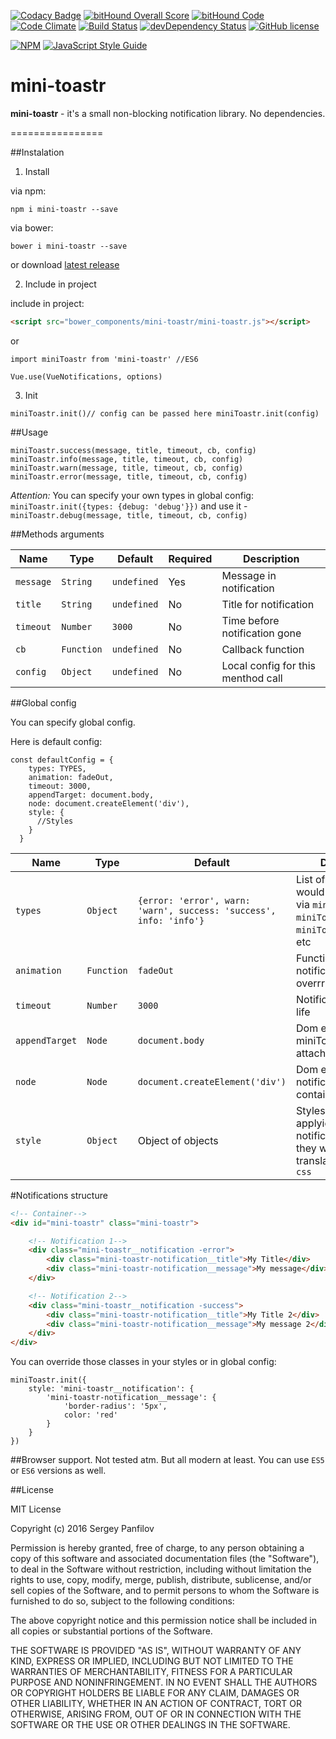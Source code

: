 [![Codacy Badge](https://api.codacy.com/project/badge/grade/874e7dce623149e18807bdc0a02671c2)](https://www.codacy.com/app/se-panfilov/mini-toastr)
[![bitHound Overall Score](https://www.bithound.io/github/se-panfilov/mini-toastr/badges/score.svg)](https://www.bithound.io/github/se-panfilov/mini-toastr) [![bitHound Code](https://www.bithound.io/github/se-panfilov/mini-toastr/badges/code.svg)](https://www.bithound.io/github/se-panfilov/mini-toastr)
[![Code Climate](https://codeclimate.com/github/se-panfilov/mini-toastr/badges/gpa.svg)](https://codeclimate.com/github/se-panfilov/mini-toastr)
[![Build Status](https://travis-ci.org/se-panfilov/mini-toastr.svg?branch=master)](https://travis-ci.org/se-panfilov/mini-toastr)
[![devDependency Status](https://david-dm.org/se-panfilov/mini-toastr/dev-status.svg)](https://david-dm.org/se-panfilov/mini-toastr#info=devDependencies)
[![GitHub license](https://img.shields.io/github/license/mashape/apistatus.svg)](https://github.com/se-panfilov/mini-toastr/blob/master/LICENSE)

[![NPM](https://nodei.co/npm/mini-toastr.png?downloads=true&downloadRank=true&stars=true)](https://nodei.co/npm/mini-toastr/)
[![JavaScript Style Guide](https://cdn.rawgit.com/feross/standard/master/badge.svg)](https://github.com/feross/standard)

# mini-toastr

**mini-toastr** - it's a small non-blocking notification library. No dependencies.

================

##Instalation

1. Install

via npm:

```shell
npm i mini-toastr --save
```

via bower:

```shell
bower i mini-toastr --save
```
or download [latest release][1]

2. Include in project

include in project:

```HTML
<script src="bower_components/mini-toastr/mini-toastr.js"></script>
```

or

```JS
import miniToastr from 'mini-toastr' //ES6
```

```JS
Vue.use(VueNotifications, options)
```

3. Init

```JS
miniToastr.init()// config can be passed here miniToastr.init(config)
```

##Usage

```JS
miniToastr.success(message, title, timeout, cb, config)
miniToastr.info(message, title, timeout, cb, config)
miniToastr.warn(message, title, timeout, cb, config)
miniToastr.error(message, title, timeout, cb, config)
```

*Attention:* You can specify your own types in global config: `miniToastr.init({types: {debug: 'debug'}})` and use it - `miniToastr.debug(message, title, timeout, cb, config)`

##Methods arguments

| Name | Type | Default | Required | Description |
|---|---|---|---|---|
| `message` | `String` | `undefined` | Yes | Message in notification |
| `title` | `String` | `undefined` | No | Title for notification |
| `timeout` | `Number` | `3000` | No | Time before notification gone |
| `cb` | `Function` | `undefined` | No | Callback function |
| `config` | `Object` | `undefined` | No | Local config for this menthod call |

##Global config

You can specify global config.

Here is default config:


```JS
const defaultConfig = {
    types: TYPES,
    animation: fadeOut,
    timeout: 3000,
    appendTarget: document.body,
    node: document.createElement('div'),
    style: {
      //Styles
    }
  }
```

| Name | Type | Default  | Description |
|---|---|---|---|
| `types` | `Object` | `{error: 'error', warn: 'warn', success: 'success', info: 'info'}` | List of methods that would be accessable via `miniToastr` i.e. `miniToastr.success()`, `miniToastr.info()`, etc |
| `animation` | `Function` | `fadeOut` | Function for remove notification. Can be overrrided |
| `timeout` | `Number` | `3000` | Notification time of life |
| `appendTarget` | `Node` | `document.body` | Dom element that miniToastr will be attached to |
| `node` | `Node` | `document.createElement('div')` | Dom element for notification's container |
| `style` | `Object` | Object of objects | Styles that would be applyied for notifications (after they wuld be translated from `js` to `css`  |

#Notifications structure

```HTML
<!-- Container-->
<div id="mini-toastr" class="mini-toastr">

    <!-- Notification 1-->
    <div class="mini-toastr__notification -error">
        <div class="mini-toastr-notification__title">My Title</div>
        <div class="mini-toastr-notification__message">My message</div>
    </div>

    <!-- Notification 2-->
    <div class="mini-toastr__notification -success">
        <div class="mini-toastr-notification__title">My Title 2</div>
        <div class="mini-toastr-notification__message">My message 2</div>
    </div>
</div>
```

You can override those classes in your styles or in global config:

```JS
miniToastr.init({
    style: 'mini-toastr__notification': {
        'mini-toastr-notification__message': {
            'border-radius': '5px',
            color: 'red'
        }
    }
})
```

##Browser support.
Not tested atm. But all modern at least.
You can use `ES5` or `ES6` versions as well.

##License

MIT License

Copyright (c) 2016 Sergey Panfilov

Permission is hereby granted, free of charge, to any person obtaining a copy
of this software and associated documentation files (the "Software"), to deal
in the Software without restriction, including without limitation the rights
to use, copy, modify, merge, publish, distribute, sublicense, and/or sell
copies of the Software, and to permit persons to whom the Software is
furnished to do so, subject to the following conditions:

The above copyright notice and this permission notice shall be included in all
copies or substantial portions of the Software.

THE SOFTWARE IS PROVIDED "AS IS", WITHOUT WARRANTY OF ANY KIND, EXPRESS OR
IMPLIED, INCLUDING BUT NOT LIMITED TO THE WARRANTIES OF MERCHANTABILITY,
FITNESS FOR A PARTICULAR PURPOSE AND NONINFRINGEMENT. IN NO EVENT SHALL THE
AUTHORS OR COPYRIGHT HOLDERS BE LIABLE FOR ANY CLAIM, DAMAGES OR OTHER
LIABILITY, WHETHER IN AN ACTION OF CONTRACT, TORT OR OTHERWISE, ARISING FROM,
OUT OF OR IN CONNECTION WITH THE SOFTWARE OR THE USE OR OTHER DEALINGS IN THE
SOFTWARE.


[1]: https://github.com/se-panfilov/mini-toastr/releases
